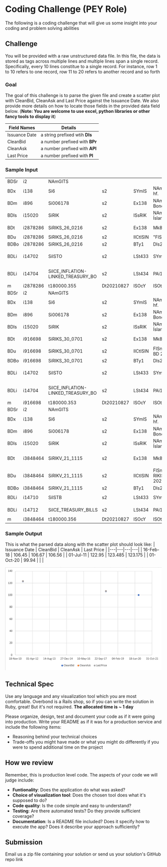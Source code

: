 # Coding Challenge (PEY Role)
The following is a coding challenge that will give us some insight into your coding and problem solving abilities

## Challenge 
You will be provided with a raw unstructured data file. In this file, the data is stored as tags across multiple lines and multiple lines span a single record. Specifically, every 10 lines constitue to a single record.
For instance, row 1 to 10 refers to one record, row 11 to 20 refers to another record and so forth

### Goal
The goal of this challenge is to parse the given file and create a scatter plot with CleanBid, CleanAsk and Last Price against the Issuance Date. We also provide more details on how to locate those fields in the provided data field below. (**Note: You are welcome to use excel, python libraries or other fancy tools to display it**)

| Field Names | Details |
|-------------|----------|
| Issuance Date | a string prefixed wtih **DIs** |
| CleanBid | a number prefixed with **BPr** | 
| CleanAsk | a number prefixed with **APl** |
| Last Price | a number prefixed with **Pl** |

### Sample Input
| | | | | | | | | | | | | | | | | | | | | | | | | | | | | | | | | | | | | | | | | | | | | | | | | | |
|---|---|---|---|---|---|---|---|---|---|---|---|---|---|---|---|---|---|---|---|---|---|---|---|---|---|---|---|---|---|---|---|---|---|---|---|---|---|---|---|---|---|---|---|---|---|---|---|---|---|
| BDSr | i2 | NAmGITS |
| BDx | i138 | Si6 | s2 | SYmIS | NAmNasdaq Iceland hf. | CNyIS | MIcXICE |
| BDm | i896 | Si006178 | s2 | Ex138 | NAmIceland Cash Bond Trading | SYmICECB | TOTa+0000 | LDa20190406 | MIcXICE |
| BDIs | i15020 | SiRIK | s2 | ISsRIK | NAmRíkissjóður Íslands | CNyIS | MLEi254900IPCJWRC6XAJN15 |
| BDt | i2878286 | SiRIKS_26_0216 | s2 | Ex138 | Mk896 | INiRIK013ICECBCSH | SYmRIKS 26 0216 | NAmRíkissjóður 26 0216 | SNmRIKS 26 0216 | ISnIS0000030732 | ISi15020 | ISsRIK | CUiISK | CUtISK | PRt3 | VOd2 | LDa20181129 | Cf1 | TTd20260216 | CFcDBFTFR | IEtBullet loan | NMv1 | ITSz347 | NDp4 | NDc3 | MPmN | MPaN | NDTp4 | NDTc3 | CLId21232 | CNyIS | ITStN | SSc2 | STy4 | AUmY | TRaY | INrY | PTaN | PTb2 | OXCl0 | RLoY | IaN | FxN | IqN | TUsN | MSc449 | LSz1 |
| BDu | i2878286 | SiRIKS_26_0216 | s2 | IICtISIN | "FISnENDURLAN/1\ | 5 TB 20260216" | MIFrBOND | MCTyOTHR | MLIqN | MTcN | MLPr100000000 | MLPo0 | MSPo0 | MJCjN | MQu10000 | MBTyEUSB | MBPs0 | MCStN |
| BDBo | i2878286 | SiRIKS_26_0216 | s2 | BTy1 | DIs20180216 | AOs37879700000 | DMa20260216 | RCp1.5 | DNc20220216 | DCm5 | Mv100 | HaN | RDd0 | RDt1 | NRd2 | CPFrN | LCOd20260216 | Fv1 | CFq1 | Cc8 | RIxCPI_IS | FCd20190216 | VBa446.98571 | Vm1 | MDo255 | SSDaN | FIt3 | DAd20180216 |
| BDLi | i14702 | SiISTO | s2 | LSt433 | SYmISTO | NAmICE Inflation-linked Treasury Bonds | LCyISK | TCeY |
| BDLi | i14704 | SiICE_INFLATION-LINKED_TREASURY_BO | s2 | LSt434 | PAi14702 | NAmICE Inflation-linked Treasury Bonds | LCyISK | TCeN |
| m | i2878286 | t180000.355 | Dt20210827 | ISOcY | ISOtY | d0.035 | BPr106.45 | APl106.67 | Pl106.56 | Ph106.56 | LOp106.56 | Pd0.005 | q1 | o60000000 | Rq60000000 | HPm107.37 | HPMd20210803 | LPm106.4 | LPMd20210819 | HPy109.175 | HPYd20210429 | LPy106.4 | LPYd20210819 | LTd20210827 | LPd20210827 |
| BDSr | i2 | NAmGITS |
| BDx | i138 | Si6 | s2 | SYmIS | NAmNasdaq Iceland hf. | CNyIS | MIcXICE |
| BDm | i896 | Si006178 | s2 | Ex138 | NAmIceland Cash Bond Trading | SYmICECB | TOTa+0000 | LDa20190406 | MIcXICE |
| BDIs | i15020 | SiRIK | s2 | ISsRIK | NAmRíkissjóður Íslands | CNyIS | MLEi254900IPCJWRC6XAJN15 |
| BDt | i916698 | SiRIKS_30_0701 | s2 | Ex138 | Mk896 | INiRIK014ICECBCSH | SYmRIKS 30 0701 | NAmRíkissjóður 30 0701 | SNmRIKS 30 0701 | ISnIS0000020576 | ISi15020 | ISsRIK | CUiISK | CUtISK | PRt3 | VOd2 | LDa20110701 | Cf1 | TTd20300701 | CFcDBFTFR | IEtBullet loan | NMv1 | ITSz347 | NDp4 | NDc3 | MPmN | MPaN | NDTp4 | NDTc3 | CLId21232 | CNyIS | ITStN | SSc2 | STy4 | AUmY | TRaY | INrY | PTaN | PTb2 | OXCl0 | RLoY | IaN | FxN | IqN | TUsN | MSc449 | LSz1 |
| BDu | i916698 | SiRIKS_30_0701 | s2 | IICtISIN | FISnSEDLABANKI/3.25 BD 20300701 | MIFrBOND | MCTyOTHR | MLIqN | MTcN | MLPr100000000 | MLPo0 | MSPo0 | MJCjN | MQu10000 | MBTyEUSB | MBPs0 | MCStN |
| BDBo | i916698 | SiRIKS_30_0701 | s2 | BTy1 | DIs20110701 | AOs78683199659 | DMa20300701 | RCp3.25 | DNc20220701 | DCm5 | Mv100 | HaN | RDd0 | RDt1 | NRd2 | CPFrN | LCOd20300701 | Fv1 | CFq1 | Cc8 | RIxCPI_IS | FCd20120701 | VBa377.6 | Vm1 | MDo255 | SSDaN | FIt3 | DAd20110701 |
| BDLi | i14702 | SiISTO | s2 | LSt433 | SYmISTO | NAmICE Inflation-linked Treasury Bonds | LCyISK | TCeY |
| BDLi | i14704 | SiICE_INFLATION-LINKED_TREASURY_BO | s2 | LSt434 | PAi14702 | NAmICE Inflation-linked Treasury Bonds | LCyISK | TCeN |
| m | i916698 | t180000.353 | Dt20210827 | ISOcY | ISOtY | d0.05 | BPr122.95 | APl123.485 | Pl123.175 | HPm125.2 | HPMd20210803 | LPm123.175 | LPMd20210826 | HPy125.905 | HPYd20210113 | LPy122.93 | LPYd20210512 | LTd20210826 | LPd20210826 |
| BDSr | i2 | NAmGITS | 
| BDx | i138 | Si6 | s2 | SYmIS | NAmNasdaq Iceland hf. | CNyIS | MIcXICE |
| BDm | i896 | Si006178 | s2 | Ex138 | NAmIceland Cash Bond Trading | SYmICECB | TOTa+0000 | LDa20190406 | MIcXICE |
| BDIs | i15020 | SiRIK | s2 | ISsRIK | NAmRíkissjóður Íslands | CNyIS | MLEi254900IPCJWRC6XAJN15 |
| BDt | i3848464 | SiRIKV_21_1115 | s2 | Ex138 | Mk896 | INiRIK040ICECBCSH | SYmRIKV 21 1115 | NAmRíkissjóður Íslands 21 1115 | SNmRIKV 21 1115 | ISnIS0000033116 | ISi15020 | ISsRIK | CUiISK | CUtISK | PRt3 | VOd2 | LDa20210601 | Cf1 | TTd20211115 | CFcDYZTXR | IEtBill | NMv1 | ITSz347 | NDp4 | NDc3 | MPmN | MPaN | NDTp4 | NDTc3 | CLId21232 | CNyIS | ITStN | SSc2 | STy4 | AUmY | TRaY | INrY | PTaN | PTb2 | OXCl0 | RLoY | IaN | FxN | IqN | TUsN | MSc449 | LSz1 |
| BDu | i3848464 | SiRIKV_21_1115 | s2 | IICtISIN | FISnENDURLAN RIKISS/ZERO CPN B 20211115 | MIFrBOND | MCTyOTHR | MLIqN | MTcN | MLPr100000000 | MLPo0 | MSPo0 | MJCjN | MQu10000 | MBTyEUSB | MBPs0 | MCStN |
| BDBo | i3848464 | SiRIKV_21_1115 | s2 | BTy1 | DIs20111020 | AOs20800000000 | DMa20211115 | DCm3 | Mv100 | HaN | RDd0 | RDt1 | NRd2 | CPFrY | Fv1 | CFq0 | Cc8 | Vm1 | MDo255 | SSDaN | FIt1 |
| BDLi | i14710 | SiISTB | s2 | LSt433 | SYmISTB | NAmICE Treasury Bills | LCyISK | TCeY |
| BDLi | i14712 | SiICE_TREASURY_BILLS | s2 | LSt434 | PAi14710 | NAmICE Treasury Bills | LCyISK | TCeN |
| m | i3848464 | t180000.356 | Dt20210827 | ISOcY | ISOtY | d0.01 | BPr99.94 |

### Sample Output
This is what the parsed data along with the scatter plot should look like:
| Issuance Date | CleanBid | CleanAsk | Last Price |
|---|---|---|---|
| 16-Feb-18 | 106.45 | 106.67 | 106.56 |
| 01-Jul-11 | 122.95 | 123.485 | 123.175 |
| 01-Oct-20 | 99.94  |  |  |

![](/assets/graph.png)

## Technical Spec
Use any language and any visualization tool which you are most comfortable. Overbond is a Rails shop, so if you can write the solution in Ruby, great! But it's not required. **The allocated time is ~ 1 day**

Please organize, design, test and document your code as if it were going into production. Write your README as if it was for a production service and include the following items:

* Reasoning behind your technical choices
* Trade-offs you might have made or what you might do differently if you were to spend additional time on the project

## How we review
Remember, this is production level code. The aspects of your code we will judge include:

* **Funtionality**: Does the application do what was asked?
* **Choice of visualization tool**: Does the chosen tool does what it's supposed to do?
* **Code quality**: Is the code simple and easy to understand?
* **Testing**: Are there automated tests? Do they provide sufficient coverage? 
* **Documentation**: Is a README file included? Does it specify how to execute the app? Does it describe your approach sufficiently?
## Submission
Email us a zip file containing your solution or send us your solution's GitHub repo link